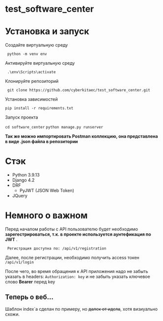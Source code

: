 # test_software_center
<h1> Установка и запуск </h1>
<p>Создайте виртуальную среду</p>
<code> python -m venv env </code>
<p>Активируйте виртуальную среду</p>
<code> .\env\Scripts\activate </code>
<p> Клонируйте репозиторий </p>
<code> git clone https://github.com/cyberkitaec/test_software_center.git</code>
<p> Установка зависимостей</p>
<code>pip install -r requirements.txt</code>
<p> Запуск проекта</p>
<code>cd software_center</code>
<code>python manage.py runserver</code>
<p></p>
<p><strong>Так же можно импортировать Postman коллекцию, она представлена в виде .json файла в репозитории</strong></p>


<h1>Стэк</h1>
<ul>
  <li> Python 3.9.13</li>
  <li> Django 4.2</li>
  <li> DRF<ul> <li> PyJWT (JSON Web Token) </li> </ul></li>
  <li> JQuery</li>
</ul>

<h1>Немного о важном</h1>
<p> Перед началом работы с API пользователю будет необходимо <strong>зарегестрироваться, т.к. в проекте используется аунтефикация по JWT </strong>.</p>
<code> Регистрация доступна по: /api/v1/registration</code>
<p> Далее, после регистрации, необходимо получить access токен <code>/api/v1/login</code></p>
<p> После чего, во время обращения к API приложения надо не забыть указать в headers: <code>Authorization: key</code> и не забыть указать ключевое слово <strong>Bearer</strong> перед key</p>
<h2>Теперь о веб...</h2>
<p>Шаблон index`a сделан по примеру, но <s> далек от идела</s>, хотя визиуально схожи.</p>
